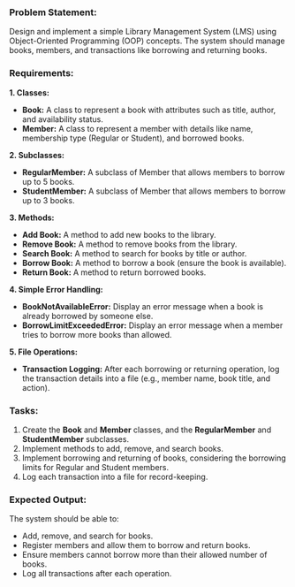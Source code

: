 ### Problem Statement:

Design and implement a simple Library Management System (LMS) using Object-Oriented Programming (OOP) concepts. The system should manage books, members, and transactions like borrowing and returning books.

### Requirements:

**1. Classes:**
- **Book:** A class to represent a book with attributes such as title, author, and availability status.
- **Member:** A class to represent a member with details like name, membership type (Regular or Student), and borrowed books.

**2. Subclasses:**
- **RegularMember:** A subclass of Member that allows members to borrow up to 5 books.
- **StudentMember:** A subclass of Member that allows members to borrow up to 3 books.

**3. Methods:**
- **Add Book:** A method to add new books to the library.
- **Remove Book:** A method to remove books from the library.
- **Search Book:** A method to search for books by title or author.
- **Borrow Book:** A method to borrow a book (ensure the book is available).
- **Return Book:** A method to return borrowed books.

**4. Simple Error Handling:**
- **BookNotAvailableError:** Display an error message when a book is already borrowed by someone else.
- **BorrowLimitExceededError:** Display an error message when a member tries to borrow more books than allowed.

**5. File Operations:**
- **Transaction Logging:** After each borrowing or returning operation, log the transaction details into a file (e.g., member name, book title, and action).

### Tasks:

1. Create the **Book** and **Member** classes, and the **RegularMember** and **StudentMember** subclasses.
2. Implement methods to add, remove, and search books.
3. Implement borrowing and returning of books, considering the borrowing limits for Regular and Student members.
4. Log each transaction into a file for record-keeping.

### Expected Output:

The system should be able to:
- Add, remove, and search for books.
- Register members and allow them to borrow and return books.
- Ensure members cannot borrow more than their allowed number of books.
- Log all transactions after each operation.

